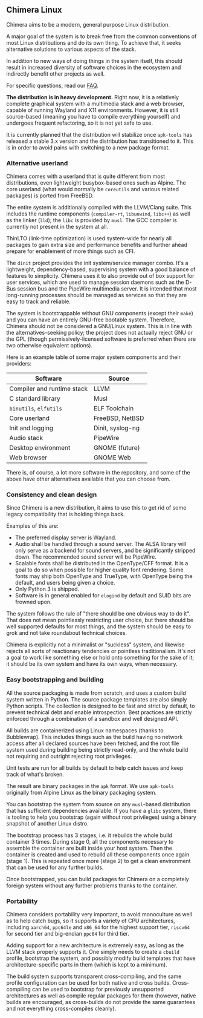 ## Chimera Linux

Chimera aims to be a modern, general purpose Linux distribution.

A major goal of the system is to break free from the common conventions
of most Linux distributions and do its own thing. To achieve that, it
seeks alternative solutions to various aspects of the stack.

In addition to new ways of doing things in the system itself, this should
result in increased diversity of software choices in the ecosystem and
indirectly benefit other projects as well.

For specific questions, read our [FAQ](./faq.html).

**The distribution is in heavy development.** Right now, it is a relatively
complete graphical system with a multimedia stack and a web browser, capable
of running Wayland and X11 environments. However, it is still source-based
(meaning you have to compile everything yourself) and undergoes frequent
refactoring, so it is not yet safe to use.

It is currently planned that the distribution will stabilize once `apk-tools`
has released a stable 3.x version and the distribution has transitioned to it.
This is in order to avoid pains with switching to a new package format.

### Alternative userland

Chimera comes with a userland that is quite different from most distributions,
even lightweight busybox-based ones such as Alpine. The core userland (what
would normally be `coreutils` and various related packages) is ported from
FreeBSD.

The entire system is additionally compiled with the LLVM/Clang suite. This
includes the runtime components (`compiler-rt`, `libunwind`, `libc++`) as
well as the linker (`lld`); the `libc` is provided by `musl`. The GCC
compiler is currently not present in the system at all.

ThinLTO (link-time optimization) is used system-wide for nearly all packages
to gain extra size and performance benefits and further ahead prepare for
enablement of more things such as CFI.

The `dinit` project provides the init system/service manager combo. It's
a lightweight, dependency-based, supervising system with a good balance of
features to simplicity. Chimera uses it to also provide out of box support
for user services, which are used to manage session daemons such as the
D-Bus session bus and the PipeWire multimedia server. It is intended that
most long-running processes should be managed as services so that they are
easy to track and reliable.

The system is bootstrappable without GNU components (except their `make`)
and you can have an entirely GNU-free bootable system. Therefore, Chimera
should not be considered a GNU/Linux system. This is in line with the
alternatives-seeking policy; the project does not actually reject GNU
or the GPL (though permissively-licensed software is preferred when
there are two otherwise equivalent options).

Here is an example table of some major system components and their providers:

| Software                   | Source                  |
|----------------------------|-------------------------|
| Compiler and runtime stack | LLVM                    |
| C standard library         | Musl                    |
| `binutils`, `elfutils`     | ELF Toolchain           |
| Core userland              | FreeBSD, NetBSD         |
| Init and logging           | Dinit, syslog-ng        |
| Audio stack                | PipeWire                |
| Desktop environment        | GNOME (future)          |
| Web browser                | GNOME Web               |

There is, of course, a lot more software in the repository, and some
of the above have other alternatives available that you can choose from.

### Consistency and clean design

Since Chimera is a new distribution, it aims to use this to get rid of
some legacy compatibility that is holding things back.

Examples of this are:

* The preferred display server is Wayland.
* Audio shall be handled through a sound server. The ALSA library will
  only serve as a backend for sound servers, and be significantly stripped
  down. The recommended sound server will be PipeWire.
* Scalable fonts shall be distributed in the OpenType/CFF format. It is
  a goal to do so when possible for higher quality font rendering. Some
  fonts may ship both OpenType and TrueType, with OpenType being the
  default, and users being given a choice.
* Only Python 3 is shipped.
* Software is in general enabled for `elogind` by default and SUID bits
  are frowned upon.

The system follows the rule of "there should be one obvious way to do it".
That does not mean pointlessly restricting user choice, but there should
be well supported defaults for most things, and the system should be
easy to grok and not take roundabout technical choices.

Chimera is explicitly not a minimalist or "suckless" system, and likewise
rejects all sorts of reactionary tendencies or pointless traditionalism.
It's not a goal to work like something else or hold onto something for
the sake of it; it should be its own system and have its own ways, when
necessary.

### Easy bootstrapping and building

All the source packaging is made from scratch, and uses a custom build
system written in Python. The source package templates are also simply
Python scripts. The collection is designed to be fast and strict by
default, to prevent technical debt and enable introspection. Best
practices are strictly enforced through a combination of a sandbox
and well designed API.

All builds are containerized using Linux namespaces (thanks to Bubblewrap).
This includes things such as the build having no network access after all
declared sources have been fetched, and the root file system used during
building being strictly read-only, and the whole build not requiring and
outright rejecting root privileges.

Unit tests are run for all builds by default to help catch issues and
keep track of what's broken.

The result are binary packages in the `apk` format. We use `apk-tools`
originally from Alpine Linux as the binary packaging system.

You can bootstrap the system from source on any `musl`-based distribution
that has sufficient dependencies available. If you have a `glibc` system,
there is tooling to help you bootstrap (again without root privileges)
using a binary snapshot of another Linux distro.

The bootstrap process has 3 stages, i.e. it rebuilds the whole build
container 3 times. During stage 0, all the components necessary to assemble
the container are built inside your host system. Then the container is
created and used to rebuild all these components once again (stage 1).
This is repeated once more (stage 2) to get a clean environment that
can be used for any further builds.

Once bootstrapped, you can build packages for Chimera on a completely
foreign system without any further problems thanks to the container.

### Portability

Chimera considers portability very important, to avoid monoculture as well
as to help catch bugs, so it supports a variety of CPU architectures,
including `aarch64`, `ppc64le` and `x86_64` for the highest support tier,
`riscv64` for second tier and big-endian `ppc64` for third tier.

Adding support for a new architecture is extremely easy, as long as the
LLVM stack properly supports it. One simply needs to create a `cbuild`
profile, bootstrap the system, and possibly modify build templates that
have architecture-specific parts in them (which is kept to a minimum).

The build system supports transparent cross-compiling, and the same
profile configuration can be used for both native and cross builds.
Cross-compiling can be used to bootstrap for previously unsupported
architectures as well as compile regular packages for them (however,
native builds are encouraged, as cross-builds do not provide the
same guarantees and not everything cross-compiles cleanly).
